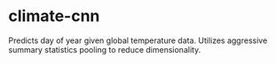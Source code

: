 # climate-cnn
Predicts day of year given global temperature data. Utilizes aggressive summary statistics pooling  to reduce dimensionality.
